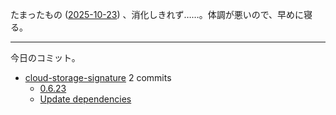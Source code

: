 たまったもの ([2025-10-23]) 、消化しきれず……。体調が悪いので、早めに寝る。

---

今日のコミット。

- [cloud-storage-signature](https://github.com/bouzuya/cloud-storage-signature) 2 commits
  - [0.6.23](https://github.com/bouzuya/cloud-storage-signature/commit/3f60c2f46d5d27b9687bd815c01c4a53040ad9f8)
  - [Update dependencies](https://github.com/bouzuya/cloud-storage-signature/commit/587954b5ac1b0c2a6e50f19df58eb2d8eae0d7cb)

[2025-10-23]: https://blog.bouzuya.net/2025/10/23/
